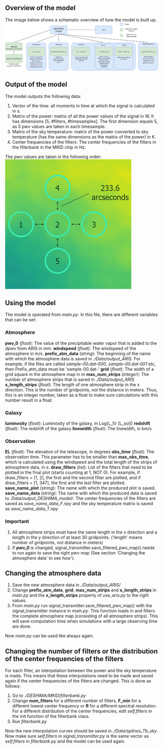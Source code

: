 ## Overview of the model 
The image below shows a schematic overview of how the model is built up. 
![Overview model](overview_model.png)

## Output of the model 
The model outputs the following data: 
1. Vector of the time: all moments in time at which the signal is calculated in s.
2. Matrix of the power: matrix of all the power values of the signal in W. It has dimensions [5, #filters, #timesamples]. The first dimension equals 5, as 5 pwv values are taken in each timesample. 
3. Matrix of the sky temperature: matrix of the power converted to sky temperature (has the same dimensions as the matrix of the power) in K. 
4. Center frequencies of the filters: The center frequencies of the filters in the filterbank in the MKID chip in Hz. 

The pwv values are taken in the following order: 
![pwv values](skychopping_5chops.png)

## Using the model
The model is operated from *main.py*. In this file, there are different variables that can be set: 

### Atmosphere
**pwv_0** (*float*): The value of the precipitable water vapor that is added to the dpwv from ARIS in mm. 
**windspeed** (*float*): The windspeed of the atmosphere in m/s.
**prefix_atm_data** (*string*): The beginning of the name with which the atmosphere data is saved in *./Data/output_ARIS*. For example, if the files are called
*sample-00.dat-000*, *sample-00.dat-001* etc, then Prefix_atm_data must be 'sample-00.dat-'
**grid** (*float*): The width of a grid square in the atmosphere map in m
**max_num_strips** (*integer*): The number of atmosphere strips that is saved in *./Data/output_ARIS*
**x_length_strips** (*float*): The length of one atmosphere strip in the x direction. This is the number of gridpoints, *not* the distance in meters. Thus, this is an integer number, taken as a float to make sure calculations with this number result in a float. 

### Galaxy
**luminosity** (*float*): Luminosity of the galaxy, in Log(L_fir [L_sol])
**redshift** (*float*): The redshift of the galaxy
**linewidth** (*float*): The linewidth, in km/s

### Observation
**EL** (*float*): The elevation of the telescope, in degrees
**obs_time** (*float*): The observation time. This parameter has to be smaller than **max_obs_time**, which is calculated using the windspeed and the total length of the strips of atmosphere data, in s.
**draw_filters** (*list*): List of the filters that need to be plotted in the final plot (starts counting at 1, NOT 0). For example, if draw_filters = [1, 2], the first and the second filter are plotted, and if draw_filters = [1, 347], the first and the last filter are plotted. 
**save_name_plot** (*string*): The name with which the produced plot is saved. 
**save_name_data** (*string*): The name with which the produced data is saved to *.Data/output_DESHIMA_model/*. The center frequencies of the filters are saved as *save_name_data_F.npy* and the sky temperature matrix is saved as *save_name_data_T.npy*

### Important
1. All atmosphere strips must have the same length in the x direction and a length in the y direction of at least 30 gridpoints. ('length' means number of gridpoints, *not* distance in meters)
2. If **pwv_0** is changed, signal_transmitter.save_filtered_pwv_map() needs to run again to save the right pwv map (See section 'Changing the atmosphere data' to see how'). 

## Changing the atmosphere data
1. Save the new atmosphere data in *./Data/output_ARIS/*
2. Change **prefix_atm_data**, **grid**, **max_num_strips**  and **x_length_strips** in *main.py* and the **x_length_strips** property of *use_aris.py* to the right values. 
3. From *main.py* run signal_transmitter.save_filtered_pwv_map() with the signal_transmitter instance in *main.py*. This function loads in and filters the complete atmosphere map (consisting of all atmosphere strips). This will save computation time when simulations with a large observing time are done. 

Now *main.py* can be used like always again. 

## Changing the number of filters or the distribution of the center frequencies of the filters
For each filter, an interpolation between the power and the sky temperature is made. This means that these interpolations need to be made and saved again if the center frequencies of the filters are changed. This is done as follows: 

1. Go to *./DESHIMA/MKID/filterbank.py*
2. Change **num_filters** for a different number of filters, **F_min** for a different lowest center frequency or **R** for a different spectral resolution. For a different distribution of the center frequencies, edit *self.filters* in the init function of the filterbank class. 
3. Run *filterbank.py*

Now the new interpolation curves should be saved in *./Data/splines_Tb_sky*. Now make sure *self.filters* in *signal_transmitter.py* is the same vector as *self.filters* in *filterbank.py* and the model can be used again. 


 
